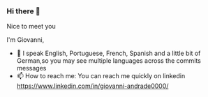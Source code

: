 ### Hi there 👋

Nice to meet you

I'm Giovanni, 

- 💬 I speak English, Portuguese, French, Spanish and a little bit of German,so you may see multiple languages across the commits messages
- 📫 How to reach me: You can reach me quickly on linkedin https://www.linkedin.com/in/giovanni-andrade0000/

<!--
**alumniGiovanni/alumniGiovanni** is a ✨ _special_ ✨ repository because its `README.md` (this file) appears on your GitHub profile.

Here are some ideas to get you started:

- 🔭 I’m currently working on ...
- 🌱 I’m currently learning ...
- 👯 I’m looking to collaborate on ...
- 🤔 I’m looking for help with ...
- 💬 Ask me about ...
- 📫 How to reach me: ...
- 😄 Pronouns: ...
- ⚡ Fun fact: ...
-->
